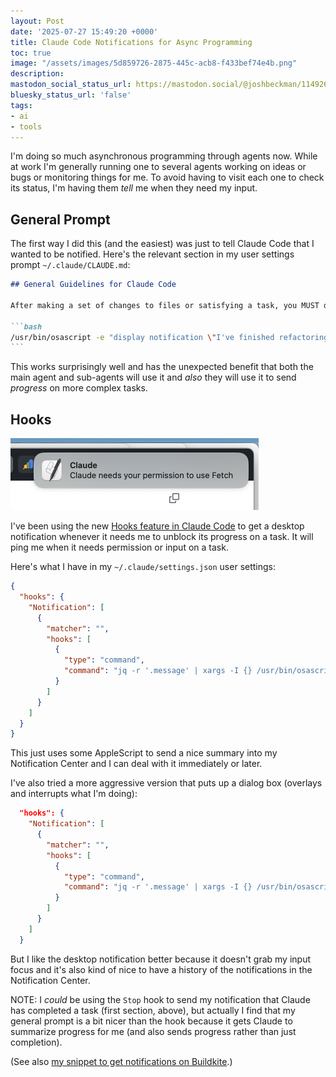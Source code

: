 ```yaml
---
layout: Post
date: '2025-07-27 15:49:20 +0000'
title: Claude Code Notifications for Async Programming
toc: true
image: "/assets/images/5d859726-2875-445c-acb8-f433bef74e4b.png"
description:
mastodon_social_status_url: https://mastodon.social/@joshbeckman/114926418464779885
bluesky_status_url: 'false'
tags:
- ai
- tools
---
```



I'm doing so much asynchronous programming through agents now. While at work I'm generally running one to several agents working on ideas or bugs or monitoring things for me. To avoid having to visit each one to check its status, I'm having them _tell_ me when they need my input.

## General Prompt

The first way I did this (and the easiest) was just to tell Claude Code that I wanted to be notified. Here's the relevant section in my user settings prompt `~/.claude/CLAUDE.md`:

````markdown
## General Guidelines for Claude Code

After making a set of changes to files or satisfying a task, you MUST display a notification to tell me what's been done. Use the title "Claude Code" and a brief descriptive message. Here's an example:

```bash
/usr/bin/osascript -e "display notification \"I've finished refactoring the FooBar class into smaller methods\" with title \"Claude Code\" sound name \"Sosumi\""
```
````

This works surprisingly well and has the unexpected benefit that both the main agent and sub-agents will use it and _also_ they will use it to send _progress_ on more complex tasks.

## Hooks

<img width="397" height="115" alt="example notification" src="/assets/images/5d859726-2875-445c-acb8-f433bef74e4b.png" />

I've been using the new [Hooks feature in Claude Code](https://docs.anthropic.com/en/docs/claude-code/hooks) to get a desktop notification whenever it needs me to unblock its progress on a task. It will ping me when it needs permission or input on a task. 

Here's what I have in my `~/.claude/settings.json` user settings:


```json
{
  "hooks": {
    "Notification": [
      {
        "matcher": "",
        "hooks": [
          {
            "type": "command",
            "command": "jq -r '.message' | xargs -I {} /usr/bin/osascript -e 'display notification \"{}\" with title \"Claude\" sound name \"Sosumi\"'"
          }
        ]
      }
    ]
  }
}
```

This just uses some AppleScript to send a nice summary into my Notification Center and I can deal with it immediately or later.

I've also tried a more aggressive version that puts up a dialog box (overlays and interrupts what I'm doing):

```json
  "hooks": {
    "Notification": [
      {
        "matcher": "",
        "hooks": [
          {
            "type": "command",
            "command": "jq -r '.message' | xargs -I {} /usr/bin/osascript -e 'display alert \"Claude\" message \"{}\"'"
          }
        ]
      }
    ]
  }
```

But I like the desktop notification better because it doesn't grab my input focus and it's also kind of nice to have a history of the notifications in the Notification Center.

NOTE: I _could_ be using the `Stop` hook to send my notification that Claude has completed a task (first section, above), but actually I find that my general prompt is a bit nicer than the hook because it gets Claude to summarize progress for me (and also sends progress rather than just completion).

(See also [my snippet to get notifications on Buildkite](https://www.joshbeckman.org/blog/buildkite-browser-notifications-userscript).)
